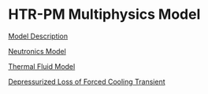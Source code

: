 # HTR-PM Multiphysics Model

[Model Description](htr-pm/core-multiphysics/model-description.md)

[Neutronics Model](htr-pm/core-multiphysics/neutronics-model.md)

[Thermal Fluid Model](htr-pm/core-multiphysics/thermal-fluid-model.md)

[Depressurized Loss of Forced Cooling Transient](htr-pm/core-multiphysics/transient.md)
